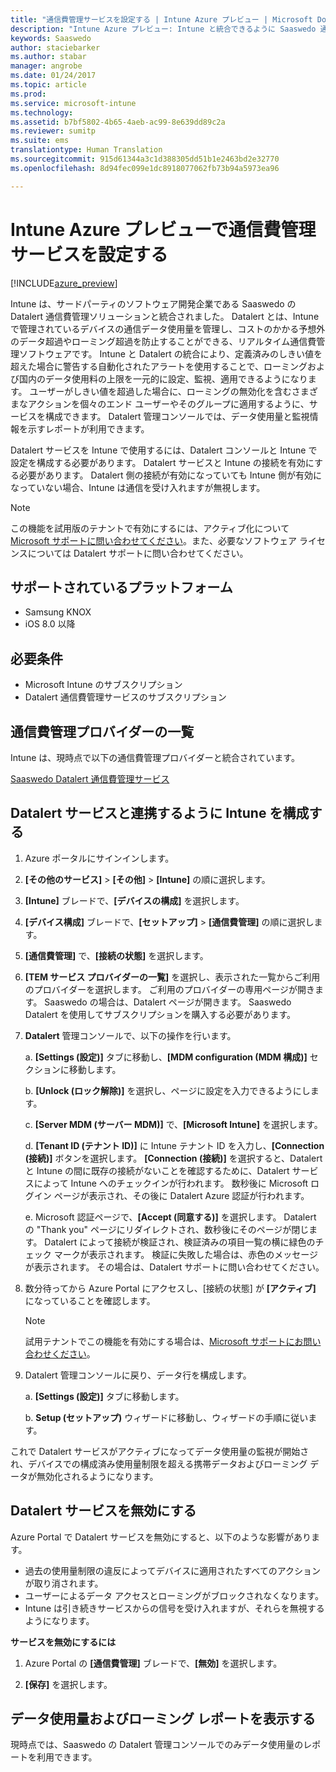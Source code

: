 ```yaml
---
title: "通信費管理サービスを設定する | Intune Azure プレビュー | Microsoft Docs"
description: "Intune Azure プレビュー: Intune と統合できるように Saaswedo 通信費管理サービスを構成します。"
keywords: Saaswedo
author: staciebarker
ms.author: stabar
manager: angrobe
ms.date: 01/24/2017
ms.topic: article
ms.prod: 
ms.service: microsoft-intune
ms.technology: 
ms.assetid: b7bf5802-4b65-4aeb-ac99-8e639dd89c2a
ms.reviewer: sumitp
ms.suite: ems
translationtype: Human Translation
ms.sourcegitcommit: 915d61344a3c1d388305dd51b1e2463bd2e32770
ms.openlocfilehash: 8d94fec099e1dc8918077062fb73b94a5973ea96

---
```


# <a name="set-up-a-telecom-expense-management-service-in-intune-azure-preview"></a>Intune Azure プレビューで通信費管理サービスを設定する
[!INCLUDE[azure_preview](../includes/azure_preview.md)]

Intune は、サードパーティのソフトウェア開発企業である Saaswedo の Datalert 通信費管理ソリューションと統合されました。 Datalert とは、Intune で管理されているデバイスの通信データ使用量を管理し、コストのかかる予想外のデータ超過やローミング超過を防止することができる、リアルタイム通信費管理ソフトウェアです。 Intune と Datalert の統合により、定義済みのしきい値を超えた場合に警告する自動化されたアラートを使用することで、ローミングおよび国内のデータ使用料の上限を一元的に設定、監視、適用できるようになります。 ユーザーがしきい値を超過した場合に、ローミングの無効化を含むさまざまなアクションを個々のエンド ユーザーやそのグループに適用するように、サービスを構成できます。 Datalert 管理コンソールでは、データ使用量と監視情報を示すレポートが利用できます。

Datalert サービスを Intune で使用するには、Datalert コンソールと Intune で設定を構成する必要があります。 Datalert サービスと Intune の接続を有効にする必要があります。 Datalert 側の接続が有効になっていても Intune 側が有効になっていない場合、Intune は通信を受け入れますが無視します。

>[!NOTE]
>この機能を試用版のテナントで有効にするには、アクティブ化について [Microsoft サポートに問い合わせてください](https://docs.microsoft.com/intune/troubleshoot/how-to-get-support-for-microsoft-intune)。また、必要なソフトウェア ライセンスについては Datalert サポートに問い合わせてください。

## <a name="supported-platforms"></a>サポートされているプラットフォーム

- Samsung KNOX
- iOS 8.0 以降

## <a name="prerequisites"></a>必要条件

- Microsoft Intune のサブスクリプション
- Datalert 通信費管理サービスのサブスクリプション

## <a name="list-of-telecom-expense-management-providers"></a>通信費管理プロバイダーの一覧

Intune は、現時点で以下の通信費管理プロバイダーと統合されています。

[Saaswedo Datalert 通信費管理サービス](http://www.datalert.biz/)

## <a name="configure-intune-to-work-with-the-datalert-service"></a>Datalert サービスと連携するように Intune を構成する

 

1. Azure ポータルにサインインします。
2. **[その他のサービス]** > **[その他]** > **[Intune]** の順に選択します。
3. **[Intune]** ブレードで、**[デバイスの構成]** を選択します。
2. **[デバイス構成]** ブレードで、**[セットアップ]** > **[通信費管理]** の順に選択します。
2. **[通信費管理]** で、**[接続の状態]** を選択します。

3. **[TEM サービス プロバイダーの一覧]** を選択し、表示された一覧からご利用のプロバイダーを選択します。 ご利用のプロバイダーの専用ページが開きます。 Saaswedo の場合は、Datalert ページが開きます。 Saaswedo Datalert を使用してサブスクリプションを購入する必要があります。

4. **Datalert** 管理コンソールで、以下の操作を行います。

    a. **[Settings (設定)]** タブに移動し、**[MDM configuration (MDM 構成)]** セクションに移動します。

    b. **[Unlock (ロック解除)]** を選択し、ページに設定を入力できるようにします。

    c. **[Server MDM (サーバー MDM)]** で、**[Microsoft Intune]** を選択します。

    d. **[Tenant ID (テナント ID)]** に Intune テナント ID を入力し、**[Connection (接続)]** ボタンを選択します。 **[Connection (接続)]** を選択すると、Datalert と Intune の間に既存の接続がないことを確認するために、Datalert サービスによって Intune へのチェックインが行われます。 数秒後に Microsoft ログイン ページが表示され、その後に Datalert Azure 認証が行われます。

    e. Microsoft 認証ページで、**[Accept (同意する)]** を選択します。 Datalert の "Thank you" ページにリダイレクトされ、数秒後にそのページが閉じます。 Datalert によって接続が検証され、検証済みの項目一覧の横に緑色のチェック マークが表示されます。 検証に失敗した場合は、赤色のメッセージが表示されます。 その場合は、Datalert サポートに問い合わせてください。

5. 数分待ってから Azure Portal にアクセスし、[接続の状態] が **[アクティブ]** になっていることを確認します。 

    >[!NOTE]
    >試用テナントでこの機能を有効にする場合は、[Microsoft サポートにお問い合わせください](https://docs.microsoft.com/intune/troubleshoot/how-to-get-support-for-microsoft-intune)。

6. Datalert 管理コンソールに戻り、データ行を構成します。

    a. **[Settings (設定)]** タブに移動します。

    b. **Setup (セットアップ)** ウィザードに移動し、ウィザードの手順に従います。



これで Datalert サービスがアクティブになってデータ使用量の監視が開始され、デバイスでの構成済み使用量制限を超える携帯データおよびローミング データが無効化されるようになります。

## <a name="turning-off-the-datalert-service"></a>Datalert サービスを無効にする

Azure Portal で Datalert サービスを無効にすると、以下のような影響があります。

- 過去の使用量制限の違反によってデバイスに適用されたすべてのアクションが取り消されます。
- ユーザーによるデータ アクセスとローミングがブロックされなくなります。
- Intune は引き続きサービスからの信号を受け入れますが、それらを無視するようになります。

**サービスを無効にするには**

1. Azure Portal の **[通信費管理]** ブレードで、**[無効]** を選択します。

2. **[保存]** を選択します。

## <a name="viewing-data-usage-and-roaming-reports"></a>データ使用量およびローミング レポートを表示する

現時点では、Saaswedo の Datalert 管理コンソールでのみデータ使用量のレポートを利用できます。



<!--HONumber=Feb17_HO2-->


